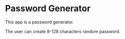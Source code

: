 # Password Generator
This app is a password generator.

The user can create 8-128 characters random password.

